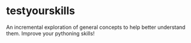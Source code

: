 # testyourskills

An incremental exploration of general concepts to help better understand them. Improve your pythoning skills!

